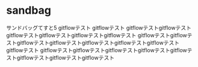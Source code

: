 # sandbag
サンドバッグてすと5
gitflowテスト
gitflowテスト
gitflowテストgitflowテスト
gitflowテストgitflowテストgitflowテストgitflowテスト
gitflowテストgitflowテストgitflowテストgitflowテストgitflowテストgitflowテストgitflowテストgitflowテスト
gitflowテストgitflowテストgitflowテストgitflowテストgitflowテストgitflowテストgitflowテストgitflowテスト

